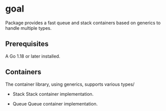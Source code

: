 # goal

Package provides a fast queue and stack containers based on generics to handle multiple types.

## Prerequisites
A Go 1.18 or later installed.

## Containers
The container library, using generics, supports various types/

* Stack
Stack container implementation.

* Queue
Queue container implementation.
